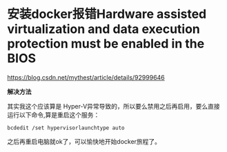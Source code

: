 # 安装docker报错Hardware assisted virtualization and data execution protection must be enabled in the BIOS

https://blog.csdn.net/mythest/article/details/92999646

**解决方法**

其实我这个应该算是 Hyper-V异常导致的，所以要么禁用之后再启用，要么直接运行以下命令,算是重启这个服务：

```
bcdedit /set hypervisorlaunchtype auto
```

之后再重启电脑就ok了，可以愉快地开始docker旅程了。

